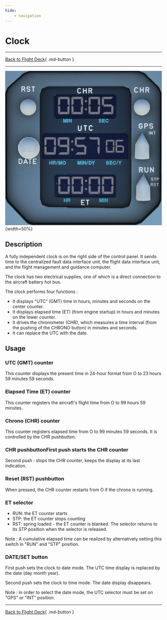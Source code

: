 ```yaml
---
hide:
    - navigation
---
```


# Clock

---

[Back to Flight Deck](../index.md){ .md-button }

---

![Clock](../../../assets/a32nx-briefing/front/Clock.png "Clock"){width=50%}

## Description

A fully independent clock is on the right side of the control panel.
It sends time to the centralized fault data interface unit, the flight data interface unit, and the flight management and guidance computer.

The clock has two electrical supplies, one of which is a direct connection to the aircraft battery hot bus.

The clock performs four functions :

- It displays "UTC" (GMT) time in hours, minutes and seconds on the center counter.
- It displays elapsed time (ET) (from engine startup) in hours and minutes on the lower counter.
- It drives the chronometer (CHR), which measures a time interval (from the pushing of the CHRONO button) in minutes and seconds.
- It can replace the UTC with the date.

## Usage

### UTC (GMT) counter

This counter displays the present time in 24-hour format from O to 23 hours 59 minutes 59 seconds.

### Elapsed Time (ET) counter

This counter registers the aircraft's flight time from O to 99 hours 59 minutes.

### Chrono (CHR) counter

This counter registers elapsed time from O to 99 minutes 59 seconds. It is controlled by the CHR pushbutton.

###  CHR pushbuttonFirst push starts the CHR counter

Second push : stops the CHR counter, keeps the display at its last indication.

### Reset (RST) pushbutton

When pressed, the CHR counter restarts from O if the chrono is running.

### ET selector

- RUN: the ET counter starts
- STP: the ET counter stops counting
- RST: spring loaded - the ET counter is blanked. The selector returns to its STP position when the selector is released.

Note : A cumulative elapsed time can be realized by alternatively setting this switch in "RUN" and "STP" position.

### DATE/SET button

First push sets the clock to date mode. The UTC time display is replaced by the date (day month year).

Second push sets the clock to time mode. The date display disappears.

Note : in order to select the date mode, the UTC selector must be set on "GPS" or "INT" position.


---

[Back to Flight Deck](../index.md){ .md-button }

